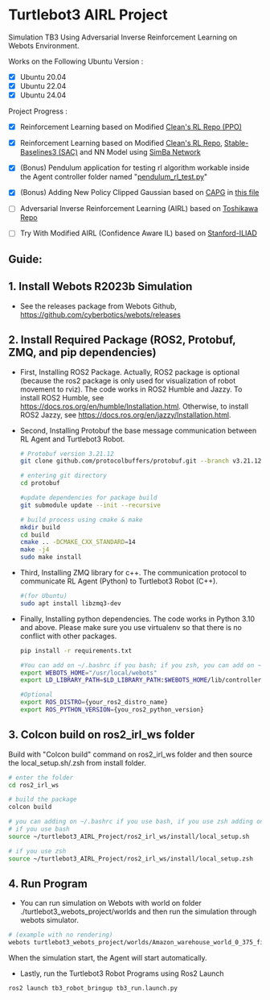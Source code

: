 # Turtlebot3 AIRL Project
Simulation TB3 Using Adversarial Inverse Reinforcement Learning on Webots Environment.

Works on the Following Ubuntu Version :
- [x] Ubuntu 20.04
- [x] Ubuntu 22.04
- [x] Ubuntu 24.04

Project Progress : 
- [x] Reinforcement Learning based on Modified [Clean's RL Repo (PPO)](https://github.com/Josh00-Lu/cleanrl/blob/sync/cleanrl/ppo_continuous_action_truncted.py)
- [x] Reinforcement Learning based on Modified [Clean's RL Repo](https://github.com/vwxyzjn/cleanrl/blob/master/cleanrl/sac_continuous_action.py), [Stable-Baselines3 (SAC)](https://github.com/DLR-RM/stable-baselines3/blob/master/stable_baselines3/sac/policies.py) and NN Model using [SimBa Network](https://github.com/SonyResearch/simba)
- [x] (Bonus) Pendulum application for testing rl algorithm workable inside the Agent controller folder named "[pendulum_rl_test.py](./turtlebot3_webots_project/controllers/Agent/pendulum_rl_test.py)"
- [x] (Bonus) Adding New Policy Clipped Gaussian based on [CAPG](https://github.com/pfnet-research/capg) in [this file](./turtlebot3_webots_project/controllers/Agent/library/custom_rl_algo.py#L44)
- [ ] Adversarial Inverse Reinforcement Learning (AIRL) based on [Toshikawa Repo](https://github.com/toshikwa/gail-airl-ppo.pytorch)
- [ ] Try With Modified AIRL (Confidence Aware IL) based on [Stanford-ILIAD](https://github.com/Stanford-ILIAD/Confidence-Aware-Imitation-Learning)


## Guide:
## 1. <Strong>Install Webots R2023b Simulation</strong>
- See the releases package from Webots Github, https://github.com/cyberbotics/webots/releases
## 2. <strong>Install Required Package (ROS2, Protobuf, ZMQ, and pip dependencies)</strong>

- First, Installing ROS2 Package. Actually, ROS2 package is optional (because the ros2 package is only used for visualization of robot movement to rviz). The code works in ROS2 Humble and Jazzy. To install ROS2 Humble, see https://docs.ros.org/en/humble/Installation.html. Otherwise, to install ROS2 Jazzy, see https://docs.ros.org/en/jazzy/Installation.html.
  
- Second, Installing Protobuf the base message communication between RL Agent and Turtlebot3 Robot.

  ```bash
  # Protobuf version 3.21.12
  git clone github.com/protocolbuffers/protobuf.git --branch v3.21.12

  # entering git directory
  cd protobuf

  #update dependencies for package build
  git submodule update --init --recursive

  # build process using cmake & make
  mkdir build
  cd build
  cmake .. -DCMAKE_CXX_STANDARD=14
  make -j4
  sudo make install
  ```

- Third, Installing ZMQ library for c++. The communication protocol to communicate RL Agent (Python) to Turtlebot3 Robot (C++).
  ```bash
  #(for Ubuntu)
  sudo apt install libzmq3-dev
  ```

- Finally, Installing python dependencies. The code works in Python 3.10 and above. Please make sure you use virtualenv so that there is no conflict with other packages.
  ```bash
  pip install -r requirements.txt

  #You can add on ~/.bashrc if you bash; if you zsh, you can add on ~/.zshrc
  export WEBOTS_HOME="/usr/local/webots"
  export LD_LIBRARY_PATH=$LD_LIBRARY_PATH:$WEBOTS_HOME/lib/controller

  #Optional
  export ROS_DISTRO={your_ros2_distro_name}
  export ROS_PYTHON_VERSION={you_ros2_python_version}
  ```

## 3. <Strong>Colcon build on ros2_irl_ws folder </strong>
   Build with "Colcon build" command on ros2_irl_ws folder and then source the local_setup.sh/.zsh from install folder.
   ```bash
   # enter the folder 
   cd ros2_irl_ws
   
   # build the package
   colcon build

   # you can adding on ~/.bashrc if you use bash, if you use zsh adding on ~/.zshrc
   # if you use bash
   source ~/turtlebot3_AIRL_Project/ros2_irl_ws/install/local_setup.sh

   # if you use zsh
   source ~/turtlebot3_AIRL_Project/ros2_irl_ws/install/local_setup.zsh
   ```

## 4. <Strong>Run Program</strong>
  - You can run simulation on Webots with world on folder ./turtlebot3_webots_project/worlds and then run the simulation through webots simulator.
  ```bash
  # (example with no rendering)
  webots turtlebot3_webots_project/worlds/Amazon_warehouse_world_0_375_fix.wbt --no-rendering
  ```
  When the simulation start, the Agent will start automatically.
  - Lastly, run the Turtlebot3 Robot Programs using Ros2 Launch
  ```bash
  ros2 launch tb3_robot_bringup tb3_run.launch.py
  ```
  
